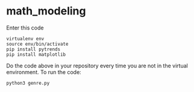 # math_modeling

Enter this code

```
virtualenv env
source env/bin/activate
pip install pytrends
pip install matplotlib
```
Do the code above in your repository every time you are not in the virtual environment.
To run the code:

```
python3 genre.py
```
